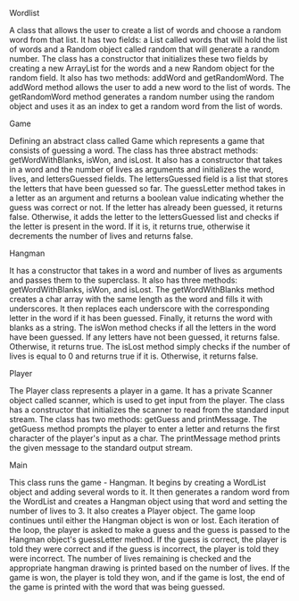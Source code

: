 Wordlist

A class that allows the user to create a list of words and choose a random word from that list. It has two fields: a List called words that will hold the list of words and a Random object called random that will generate a random number. The class has a constructor that initializes these two fields by creating a new ArrayList for the words and a new Random object for the random field. It also has two methods: addWord and getRandomWord. The addWord method allows the user to add a new word to the list of words. The getRandomWord method generates a random number using the random object and uses it as an index to get a random word from the list of words.

Game

Defining an abstract class called Game which represents a game that consists of guessing a word. The class has three abstract methods: getWordWithBlanks, isWon, and isLost. It also has a constructor that takes in a word and the number of lives as arguments and initializes the word, lives, and lettersGuessed fields. The lettersGuessed field is a list that stores the letters that have been guessed so far.
The guessLetter method takes in a letter as an argument and returns a boolean value indicating whether the guess was correct or not. If the letter has already been guessed, it returns false. Otherwise, it adds the letter to the lettersGuessed list and checks if the letter is present in the word. If it is, it returns true, otherwise it decrements the number of lives and returns false.

Hangman

It has a constructor that takes in a word and number of lives as arguments and passes them to the superclass. It also has three methods: getWordWithBlanks, isWon, and isLost.
The getWordWithBlanks method creates a char array with the same length as the word and fills it with underscores. It then replaces each underscore with the corresponding letter in the word if it has been guessed. Finally, it returns the word with blanks as a string.
The isWon method checks if all the letters in the word have been guessed. If any letters have not been guessed, it returns false. Otherwise, it returns true.
The isLost method simply checks if the number of lives is equal to 0 and returns true if it is. Otherwise, it returns false.

Player

The Player class represents a player in a game. It has a private Scanner object called scanner, which is used to get input from the player. The class has a constructor that initializes the scanner to read from the standard input stream. The class has two methods: getGuess and printMessage. The getGuess method prompts the player to enter a letter and returns the first character of the player's input as a char. The printMessage method prints the given message to the standard output stream.


Main

This class runs the  game - Hangman. It begins by creating a WordList object and adding several words to it. It then generates a random word from the WordList and creates a Hangman object using that word and setting the number of lives to 3. It also creates a Player object. The game loop continues until either the Hangman object is won or lost. Each iteration of the loop, the player is asked to make a guess and the guess is passed to the Hangman object's guessLetter method. If the guess is correct, the player is told they were correct and if the guess is incorrect, the player is told they were incorrect. The number of lives remaining is checked and the appropriate hangman drawing is printed based on the number of lives. If the game is won, the player is told they won, and if the game is lost, the end of the game is printed with the word that was being guessed.



